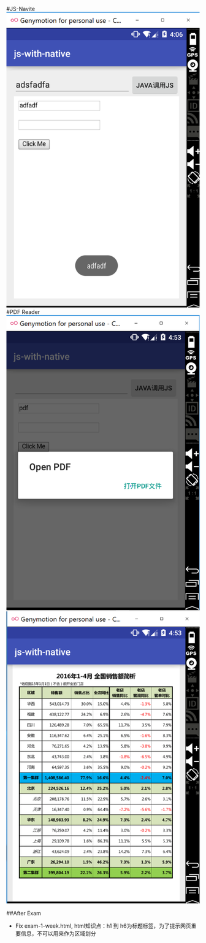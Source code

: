 
#JS-Navite
![images](https://github.com/tianyun6655/exam-week1-1/blob/master/images/android-javascript-native.PNG)
#PDF Reader
![image](https://github.com/tianyun6655/exam-week1-1/blob/master/images/android-sandbox-pdf.png )
![image](https://github.com/tianyun6655/exam-week1-1/blob/master/images/android-sandbox-pdf2.PNG)

##After Exam
 - Fix exam-1-week.html, html知识点：h1 到 h6为标题标签，为了提示网页重要信息，不可以用来作为区域划分
